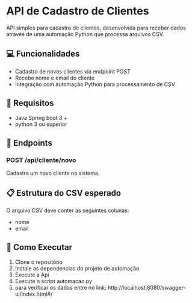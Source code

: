 # API de Cadastro de Clientes

API simples para cadastro de clientes, desenvolvida para receber dados através de uma automação Python que processa arquivos CSV.

## 💻 Funcionalidades

- Cadastro de novos clientes via endpoint POST
- Recebe nome e email do cliente
- Integração com automação Python para processamento de CSV

## 🔧 Requisitos

- Java Spring boot 3 +
- python 3 ou superior

## 🚀 Endpoints

### POST /api/cliente/novo
Cadastra um novo cliente no sistema.


## 📋 Estrutura do CSV esperado

O arquivo CSV deve conter as seguintes colunas:
- nome
- email


## 🔌 Como Executar

1. Clone o repositório
2. Instale as dependencias do projeto de automação
3. Execute a Api
4. Execute o script automacao.py
5. para verificar os dados entre no link: http://localhost:8080/swagger-ui/index.html#/ 
